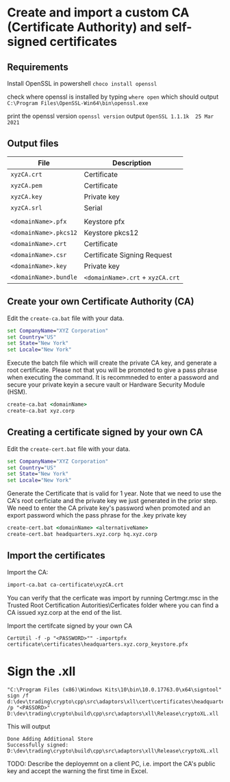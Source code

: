 # Create and import a custom CA (Certificate Authority) and self-signed certificates

## Requirements

Install OpenSSL in powershell
`choco install openssl`

check where openssl is installed by typing
`where open`
which should output
`C:\Program Files\OpenSSL-Win64\bin\openssl.exe`

print the openssl version 
`openssl version`
output
`OpenSSL 1.1.1k  25 Mar 2021`

## Output files

| File                  | Description                      |
| --------------------- | -------------------------------- |
| `xyzCA.crt`           | Certificate                      | 
| `xyzCA.pem`           | Certificate                      |
| `xyzCA.key`           | Private key                      |
| `xyzCA.srl`            | Serial                          |
|                                                          |
| `<domainName>.pfx`    | Keystore pfx                     |
| `<domainName>.pkcs12` | Keystore pkcs12                  |
| `<domainName>.crt`    | Certificate                      |
| `<domainName>.csr`    | Certificate Signing Request      |
| `<domainName>.key`    | Private key                      |
| `<domainName>.bundle` | `<domainName>.crt` + `xyzCA.crt` |

## Create your own Certificate Authority (CA)

Edit the `create-ca.bat` file with your data.

```bat
set CompanyName="XYZ Corporation"
set Country="US"
set State="New York"
set Locale="New York"
```

Execute the batch file which will create the private CA key, and generate a root certificate. Please not that you will be promoted to give a pass phrase when executing the command. It is recommneded to enter a password and secure your private keyin a secure vault or Hardware Security Module (HSM).
```bat
create-ca.bat <domainName>
create-ca.bat xyz.corp
```

## Creating a certificate signed by your own CA

Edit the `create-cert.bat` file with your data.

```bat
set CompanyName="XYZ Corporation"
set Country="US"
set State="New York"
set Locale="New York"
```

Generate the Certificate that is valid for 1 year. Note that we need to use the CA's root cerficiate and the private key we just generated in the prior step. We need to enter the CA private key's password when promoted and an export password which the pass phrase for the <domainName>.key private key

```bat
create-cert.bat <domainName> <alternativeName>
create-cert.bat headquarters.xyz.corp hq.xyz.corp
```

## Import the certificates

Import the CA:
```bat
import-ca.bat ca-certificate\xyzCA.crt
```

You can verify that the cerficate was import by running  Certmgr.msc in the Trusted Root Certification Autorities\Cerficates folder where you can find a CA issued xyz.corp at the end of the list.

Import the certifcate signed by your own CA
```
CertUtil -f -p "<PASSWORD>"" -importpfx certificate\certificates\headquarters.xyz.corp_keystore.pfx
```

# Sign the .xll

```
"C:\Program Files (x86)\Windows Kits\10\bin\10.0.17763.0\x64\signtool" sign /f d:\dev\trading\crypto\cpp\src\adaptors\xll\cert\certificates\headquarters.xyz.corp_keystore.pfx /p "<PASSORD>" D:\dev\trading\crypto\build\cpp\src\adaptors\xll\Release\cryptoXL.xll
```
This will output
```
Done Adding Additional Store
Successfully signed: D:\dev\trading\crypto\build\cpp\src\adaptors\xll\Release\cryptoXL.xll
```
TODO: Describe the deployemnt on a client PC, i.e. import the CA's public key and accept the warning the first time in Excel.
